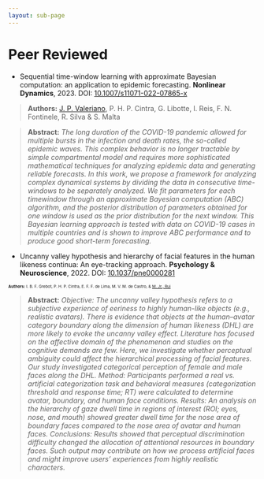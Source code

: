 ```yaml
---
layout: sub-page
---
```


# Peer Reviewed

- Sequential time-window learning with approximate Bayesian computation: an application to epidemic forecasting. **Nonlinear Dynamics**, 2023. DOI: [10.1007/s11071-022-07865-x](https://doi.org/10.1007/s11071-022-07865-x)

> **Authors:** [J. P. Valeriano](https://joaovaleriano.github.io/), P. H. P. Cintra, G. Libotte, I. Reis, F. N. Fontinele, R. Silva & S. Malta

> **Abstract:** _The long duration of the COVID-19 pandemic allowed for multiple bursts in the infection and death rates, the so-called epidemic waves. This complex behavior is no longer tractable by simple compartmental model and requires more sophisticated mathematical techniques for analyzing epidemic data and generating reliable forecasts. In this work, we propose a framework for analyzing complex dynamical systems by dividing the data in consecutive time-windows to be separately analyzed. We fit parameters for each timewindow through an approximate Bayesian computation (ABC) algorithm, and the posterior distribution of parameters obtained for one window is used as the prior distribution for the next window. This Bayesian learning approach is tested with data on COVID-19 cases in multiple countries and is shown to improve ABC performance and to produce good short-term forecasting._

- Uncanny valley hypothesis and hierarchy of facial features in the human likeness continua: An eye-tracking approach. **Psychology & Neuroscience**, 2022. DOI: [10.1037/pne0000281](https://psycnet.apa.org/doi/10.1037/pne0000281)

<p style="font-size: 8px;"><b>Authors:</b> I. B. F. Grebot, P. H. P. Cintra, E. F. F. de Lima, M. V. M. de Castro, & <a href="https://eupercebo.unb.br/">M. Jr., Rui</a></p>

> **Abstract:** _Objective: The uncanny valley hypothesis refers to a subjective experience of eeriness to highly human-like objects (e.g., realistic avatars). There is evidence that objects at the human–avatar category boundary along the dimension of human likeness (DHL) are more likely to evoke the uncanny valley effect. Literature has focused on the affective domain of the phenomenon and studies on the cognitive demands are few. Here, we investigate whether perceptual ambiguity could affect the hierarchical processing of facial features. Our study investigated categorical perception of female and male faces along the DHL. Method: Participants performed a real vs. artificial categorization task and behavioral measures (categorization threshold and response time; RT) were calculated to determine avatar, boundary, and human face conditions. Results: An analysis on the hierarchy of gaze dwell time in regions of interest (ROI; eyes, nose, and mouth) showed greater dwell time for the nose area of boundary faces compared to the nose area of avatar and human faces. Conclusions: Results showed that perceptual discrimination difficulty changed the allocation of attentional resources in boundary faces. Such output may contribute on how we process artificial faces and might improve users’ experiences from highly realistic characters._